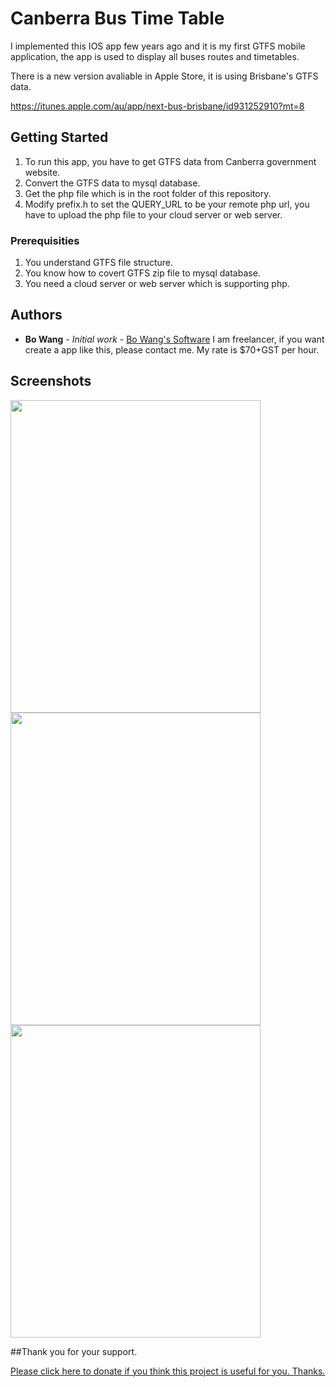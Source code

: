 # Canberra Bus Time Table

I implemented this IOS app few years ago and it is my first GTFS mobile application, the app is used to display all buses routes and timetables.

There is a new version avaliable in Apple Store, it is using Brisbane's GTFS data.

https://itunes.apple.com/au/app/next-bus-brisbane/id931252910?mt=8

## Getting Started

1. To run this app, you have to get GTFS data from Canberra government website.
2. Convert the GTFS data to mysql database.
3. Get the php file which is in the root folder of this repository.
4. Modify prefix.h to set the QUERY_URL to be your remote php url, you have to upload the php file to your cloud server or web server.


### Prerequisities
1. You understand GTFS file structure.
2. You know how to covert GTFS zip file to mysql database.
3. You need a cloud server or web server which is supporting php.

## Authors

* **Bo Wang** - *Initial work* - [Bo Wang's Software](http://thebosoftware.com)
I am freelancer, if you want create a app like this, please contact me. My rate is $70+GST per hour.

## Screenshots
<img src="https://cloud.githubusercontent.com/assets/20594610/17173468/622c9296-543e-11e6-9dec-754cb1301893.png" width="400" height="500" />
<img src="https://cloud.githubusercontent.com/assets/20594610/17173467/6229f6c6-543e-11e6-98c3-e3de007d400d.png" width="400" height="500" />
<img src="https://cloud.githubusercontent.com/assets/20594610/17173466/62294cd0-543e-11e6-8aa6-f87204bac867.png" width="400" height="500" />






##Thank you for your support.

<a href="https://www.paypal.com/cgi-bin/webscr?cmd=_donations&business=amos%2esoftware%40hotmail%2ecom&lc=AU&item_name=Bo%20Software&currency_code=AUD&bn=PP%2dDonationsBF%3abtn_donate_LG%2egif%3aNonHosted">Please click here to donate if you think this project is useful for you. Thanks.</a>
